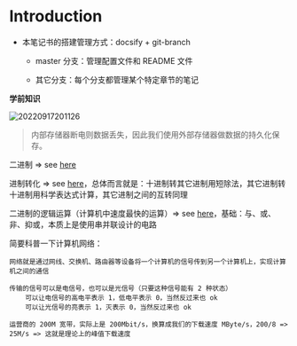 # Introduction

- 本笔记书的搭建管理方式：docsify + git-branch

    - master 分支：管理配置文件和 README 文件

    - 其它分支：每个分支都管理某个特定章节的笔记

**学前知识**

![20220917201126](https://aliyun-oss-lpj.oss-cn-qingdao.aliyuncs.com/images/by-clipboard/20220917201126.png)

> 内部存储器断电则数据丢失，因此我们使用外部存储器做数据的持久化保存。

二进制 => see [here](https://liupj.top/2021/08/31/01/)

进制转化 => see [here](https://www.bilibili.com/video/BV1h64y1i78N?p=10)，总体而言就是：十进制转其它进制用短除法，其它进制转十进制用科学表达式计算，其它进制之间的互转同理

二进制的逻辑运算（计算机中速度最快的运算）=> see [here](https://www.bilibili.com/video/BV1h64y1i78N?p=11)，基础：与、或、非、抑或，本质上是使用串并联设计的电路

简要科普一下计算机网络：

    网络就是通过网线、交换机、路由器等设备将一个计算机的信号传到另一个计算机上，实现计算机之间的通信

    传输的信号可以是电信号，也可以是光信号（只要这种信号能有 2 种状态）
        可以让电信号的高电平表示 1，低电平表示 0，当然反过来也 ok
        可以让光信号的亮表示 1，灭表示 0，当然反过来也 ok

    运营商的 200M 宽带，实际上是 200Mbit/s，换算成我们的下载速度 MByte/s，200/8 => 25M/s => 这就是理论上的峰值下载速度

